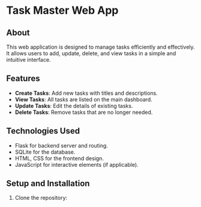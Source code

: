 # Task Master Web App

## About
This web application is designed to manage tasks efficiently and effectively. It allows users to add, update, delete, and view tasks in a simple and intuitive interface.

## Features
- **Create Tasks**: Add new tasks with titles and descriptions.
- **View Tasks**: All tasks are listed on the main dashboard.
- **Update Tasks**: Edit the details of existing tasks.
- **Delete Tasks**: Remove tasks that are no longer needed.

## Technologies Used
- Flask for backend server and routing.
- SQLite for the database.
- HTML, CSS for the frontend design.
- JavaScript for interactive elements (if applicable).

## Setup and Installation
1. Clone the repository:
